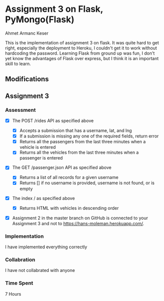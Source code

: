 # Assignment 3 on Flask, PyMongo(Flask)
Ahmet Armanc Keser

This is the implementation of assignment 3 on flask.
It was quite hard to get right, especially the deployment
to Heroku, I couldn't get it to work without hardcoding the
password. Learning Flask from ground up was fun, I don't yet
know the advantages of Flask over express, but I think it is
an important skill to learn.

## Modifications

## Assignment 3

### Assessment

- [x] The POST /rides API as specified above
    - [x] Accepts a submission that has a username, lat, and lng
    - [x] If a submission is missing any one of the required fields, return error
    - [x] Returns all the passengers from the last three minutes when a vehicle is entered
    - [x] Returns all the vehicles from the last three minutes when a passenger is entered
- [x] The GET /passenger.json API as specified above
    - [x] Returns a list of all records for a given username
    - [x] Returns [] if no username is provided, username is not found, or is empty
- [x] The index / as specified above
    - [x] Returns HTML with vehicles in descending order
- [x] Assignment 2 in the master branch on GitHub is connected to your Assignment 3 and not to https://hans-moleman.herokuapp.com/.


### Implementation
I have implemented everything correctly

### Collabration
I have not collabrated with anyone

### Time Spent
7 Hours
